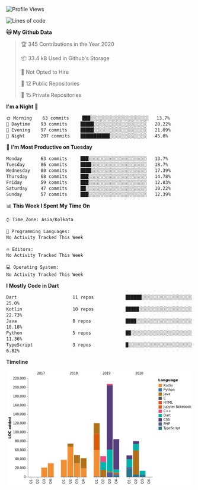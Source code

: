 <!--START_SECTION:waka-->
![Profile Views](http://img.shields.io/badge/Profile%20Views-16-blue)

![Lines of code](https://img.shields.io/badge/From%20Hello%20World%20I%27ve%20Written-1.6%20million%20lines%20of%20code-blue)

**🐱 My Github Data** 

> 🏆 345 Contributions in the Year 2020
 > 
> 📦 33.4 kB Used in Github's Storage 
 > 
> 🚫 Not Opted to Hire
 > 
> 📜 12 Public Repositories
 > 
> 🔑 15 Private Repositories 

**I'm a Night 🦉** 

```text
🌞 Morning    63 commits     ███░░░░░░░░░░░░░░░░░░░░░░   13.7% 
🌆 Daytime    93 commits     █████░░░░░░░░░░░░░░░░░░░░   20.22% 
🌃 Evening    97 commits     █████░░░░░░░░░░░░░░░░░░░░   21.09% 
🌙 Night      207 commits    ███████████░░░░░░░░░░░░░░   45.0%

```
📅 **I'm Most Productive on Tuesday** 

```text
Monday       63 commits     ███░░░░░░░░░░░░░░░░░░░░░░   13.7% 
Tuesday      86 commits     ████░░░░░░░░░░░░░░░░░░░░░   18.7% 
Wednesday    80 commits     ████░░░░░░░░░░░░░░░░░░░░░   17.39% 
Thursday     68 commits     ███░░░░░░░░░░░░░░░░░░░░░░   14.78% 
Friday       59 commits     ███░░░░░░░░░░░░░░░░░░░░░░   12.83% 
Saturday     47 commits     ██░░░░░░░░░░░░░░░░░░░░░░░   10.22% 
Sunday       57 commits     ███░░░░░░░░░░░░░░░░░░░░░░   12.39%

```


📊 **This Week I Spent My Time On** 

```text
⌚︎ Time Zone: Asia/Kolkata

💬 Programming Languages: 
No Activity Tracked This Week

🔥 Editors: 
No Activity Tracked This Week

💻 Operating System: 
No Activity Tracked This Week

```

**I Mostly Code in Dart** 

```text
Dart                     11 repos            ██████░░░░░░░░░░░░░░░░░░░   25.0% 
Kotlin                   10 repos            █████░░░░░░░░░░░░░░░░░░░░   22.73% 
Java                     8 repos             ████░░░░░░░░░░░░░░░░░░░░░   18.18% 
Python                   5 repos             ██░░░░░░░░░░░░░░░░░░░░░░░   11.36% 
TypeScript               3 repos             █░░░░░░░░░░░░░░░░░░░░░░░░   6.82%

```


**Timeline**

![Chart not found](https://github.com/prabhatdev/prabhatdev/blob/master/charts/bar_graph.png) 


<!--END_SECTION:waka-->

